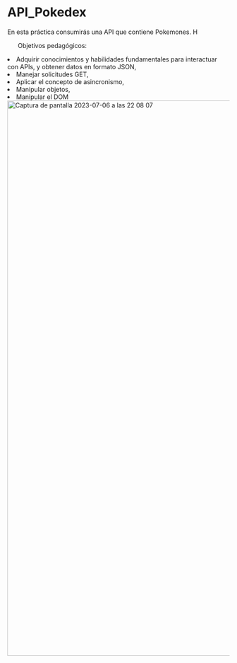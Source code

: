 # API_Pokedex


En esta práctica consumirás una API que contiene Pokemones. H


<ul>Objetivos pedagógicos:</ul>
<li>Adquirir conocimientos y habilidades fundamentales para interactuar con APIs, y obtener datos en formato JSON,</li>
<li>Manejar solicitudes GET,</li>
<li>Aplicar el concepto de asincronismo,</li>
<li>Manipular objetos,</li>
<li>Manipular el DOM</li>



<img width="1257" alt="Captura de pantalla 2023-07-06 a las 22 08 07" src="https://github.com/Dafnay/API_Pokedex/assets/109661844/d5ef5e0e-c76f-4266-afe1-7934050b9c2a">
